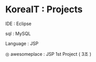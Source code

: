 # KoreaIT : Projects
 
 IDE : Eclipse
 
 sql : MySQL
 
 Language : JSP
 
 
 ◎ awesomeplace : JSP 1st Project ( 3조 )
